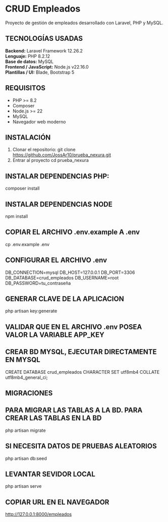 # CRUD Empleados
Proyecto de gestión de empleados desarrollado con Laravel, PHP y MySQL.

## TECNOLOGÍAS USADAS
**Backend:** Laravel Framework 12.26.2  
**Lenguaje:** PHP 8.2.12  
**Base de datos:** MySQL  
**Frontend / JavaScript:** Node.js v22.16.0  
**Plantillas / UI:** Blade, Bootstrap 5 

## REQUISITOS
- PHP >= 8.2  
- Composer  
- Node.js >= 22  
- MySQL  
- Navegador web moderno  

## INSTALACIÓN
1. Clonar el repositorio:
git clone https://github.com/JossAr10/prueba_nexura.git
2. Entrar al proyecto
cd prueba_nexura

## INSTALAR DEPENDENCIAS PHP:
composer install

## INSTALAR DEPENDENCIAS NODE
npm install

## COPIAR EL ARCHIVO .env.example A .env
cp .env.example .env

## CONFIGURAR EL ARCHIVO .env
DB_CONNECTION=mysql
DB_HOST=127.0.0.1
DB_PORT=3306
DB_DATABASE=crud_empleados
DB_USERNAME=root
DB_PASSWORD=tu_contraseña

## GENERAR CLAVE DE LA APLICACION
php artisan key:generate

## VALIDAR QUE EN EL ARCHIVO .env POSEA VALOR LA VARIABLE APP_KEY

## CREAR BD MYSQL, EJECUTAR DIRECTAMENTE EN MYSQL
CREATE DATABASE crud_empleados
  CHARACTER SET utf8mb4
  COLLATE utf8mb4_general_ci;

## MIGRACIONES
## PARA MIGRAR LAS TABLAS A LA BD. PARA CREAR LAS TABLAS EN LA BD 
php artisan migrate

## SI NECESITA DATOS DE PRUEBAS ALEATORIOS
php artisan db:seed

## LEVANTAR SEVIDOR LOCAL
php artisan serve

## COPIAR URL EN EL NAVEGADOR
http://127.0.0.1:8000/empleados